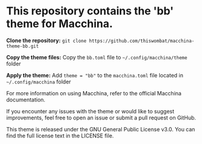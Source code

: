 # This repository contains the 'bb' theme for Macchina.

**Clone the repository:**
 	`git clone https://github.com/thiswombat/macchina-theme-bb.git`
  
**Copy the theme files:**
	Copy the `bb.toml` file to `~/.config/macchina/theme` folder

**Apply the theme:**
	Add `theme = "bb"` to the `macchina.toml` file located in `~/.config/macchina` folder


For more information on using Macchina, refer to the official Macchina documentation.

If you encounter any issues with the theme or would like to suggest improvements, feel free to open an issue or submit a pull request on GitHub.

This theme is released under the GNU General Public License v3.0. You can find the full license text in the LICENSE file.

